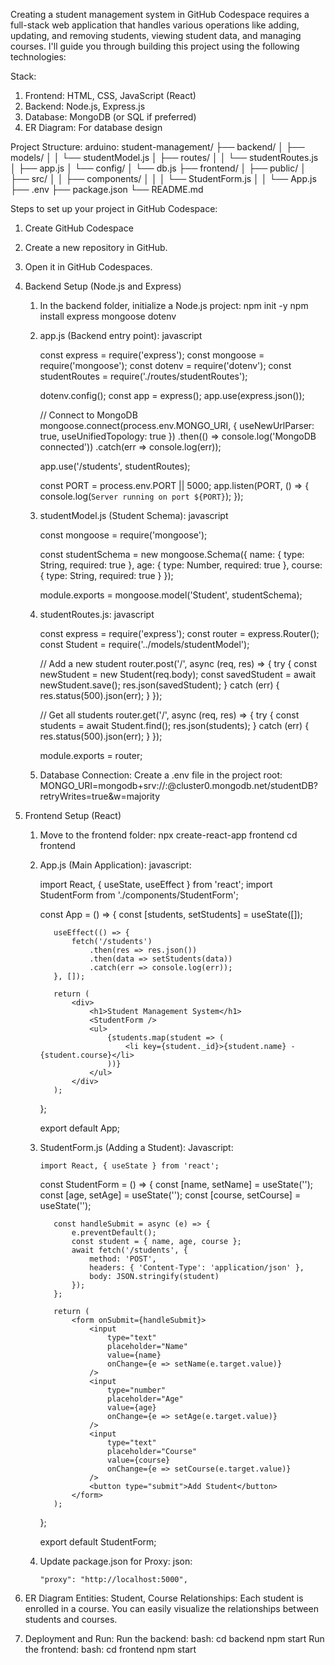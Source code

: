Creating a student management system in GitHub Codespace requires a full-stack web application that handles various operations like adding, updating, and removing students, viewing student data, and managing courses. I'll guide you through building this project using the following technologies:

Stack:
1. Frontend: HTML, CSS, JavaScript (React)
2. Backend: Node.js, Express.js
3. Database: MongoDB (or SQL if preferred)
4. ER Diagram: For database design

Project Structure:
arduino:
student-management/
├── backend/
│   ├── models/
│   │   └── studentModel.js
│   ├── routes/
│   │   └── studentRoutes.js
│   ├── app.js
│   └── config/
│       └── db.js
├── frontend/
│   ├── public/
│   ├── src/
│   │   ├── components/
│   │   │   └── StudentForm.js
│   │   └── App.js
├── .env
├── package.json
└── README.md

Steps to set up your project in GitHub Codespace:
1. Create GitHub Codespace
  1. Create a new repository in GitHub.
  2. Open it in GitHub Codespaces.

2. Backend Setup (Node.js and Express)
    1. In the backend folder, initialize a Node.js project:
        npm init -y
        npm install express mongoose dotenv
    2. app.js (Backend entry point):
        javascript
        
        const express = require('express');
        const mongoose = require('mongoose');
        const dotenv = require('dotenv');
        const studentRoutes = require('./routes/studentRoutes');
        
        dotenv.config();
        const app = express();
        app.use(express.json());
        
        // Connect to MongoDB
        mongoose.connect(process.env.MONGO_URI, { useNewUrlParser: true, useUnifiedTopology: true })
            .then(() => console.log('MongoDB connected'))
            .catch(err => console.log(err));
        
        app.use('/students', studentRoutes);
        
        const PORT = process.env.PORT || 5000;
        app.listen(PORT, () => {
            console.log(`Server running on port ${PORT}`);
        });
    
     3. studentModel.js (Student Schema):
          javascript
    
          const mongoose = require('mongoose');
          
          const studentSchema = new mongoose.Schema({
              name: { type: String, required: true },
              age: { type: Number, required: true },
              course: { type: String, required: true }
          });
          
          module.exports = mongoose.model('Student', studentSchema);
    
      4. studentRoutes.js:
          javascript
    
          const express = require('express');
          const router = express.Router();
          const Student = require('../models/studentModel');
          
          // Add a new student
          router.post('/', async (req, res) => {
              try {
                  const newStudent = new Student(req.body);
                  const savedStudent = await newStudent.save();
                  res.json(savedStudent);
              } catch (err) {
                  res.status(500).json(err);
              }
          });
          
          // Get all students
          router.get('/', async (req, res) => {
              try {
                  const students = await Student.find();
                  res.json(students);
              } catch (err) {
                  res.status(500).json(err);
              }
          });
          
          module.exports = router;
    
      5. Database Connection: Create a .env file in the project root:
           MONGO_URI=mongodb+srv://<username>:<password>@cluster0.mongodb.net/studentDB?retryWrites=true&w=majority
         
3.  Frontend Setup (React)
      1. Move to the frontend folder:
           npx create-react-app frontend
           cd frontend
     
      2. App.js (Main Application):
           javascript:

            import React, { useState, useEffect } from 'react';
            import StudentForm from './components/StudentForm';
            
            const App = () => {
                const [students, setStudents] = useState([]);
            
                useEffect(() => {
                    fetch('/students')
                        .then(res => res.json())
                        .then(data => setStudents(data))
                        .catch(err => console.log(err));
                }, []);
            
                return (
                    <div>
                        <h1>Student Management System</h1>
                        <StudentForm />
                        <ul>
                            {students.map(student => (
                                <li key={student._id}>{student.name} - {student.course}</li>
                            ))}
                        </ul>
                    </div>
                );
            };
            
            export default App;

      3. StudentForm.js (Adding a Student):
            Javascript:

             import React, { useState } from 'react';
            
            const StudentForm = () => {
                const [name, setName] = useState('');
                const [age, setAge] = useState('');
                const [course, setCourse] = useState('');
            
                const handleSubmit = async (e) => {
                    e.preventDefault();
                    const student = { name, age, course };
                    await fetch('/students', {
                        method: 'POST',
                        headers: { 'Content-Type': 'application/json' },
                        body: JSON.stringify(student)
                    });
                };
            
                return (
                    <form onSubmit={handleSubmit}>
                        <input
                            type="text"
                            placeholder="Name"
                            value={name}
                            onChange={e => setName(e.target.value)}
                        />
                        <input
                            type="number"
                            placeholder="Age"
                            value={age}
                            onChange={e => setAge(e.target.value)}
                        />
                        <input
                            type="text"
                            placeholder="Course"
                            value={course}
                            onChange={e => setCourse(e.target.value)}
                        />
                        <button type="submit">Add Student</button>
                    </form>
                );
            };
            
            export default StudentForm;

      4. Update package.json for Proxy:
             json:

             "proxy": "http://localhost:5000",
4. ER Diagram
      Entities: Student, Course
      Relationships:
      Each student is enrolled in a course.
      You can easily visualize the relationships between students and courses.


            
5. Deployment and Run:
      Run the backend:
          bash: 
          cd backend
          npm start
      Run the frontend:
          bash:
          cd frontend
          npm start


            
